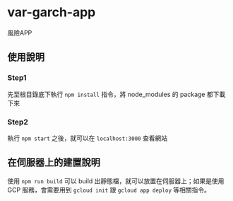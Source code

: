 # var-garch-app

風險APP

## 使用說明

### Step1

先至根目錄底下執行 `npm install` 指令，將 node_modules 的 package 都下載下來

### Step2

執行 `npm start` 之後，就可以在 `localhost:3000` 查看網站

## 在伺服器上的建置說明

使用 `npm run build` 可以 build 出靜態檔，就可以放置在伺服器上；如果是使用 GCP 服務，會需要用到 `gcloud init` 跟 `gcloud app deploy` 等相關指令。
